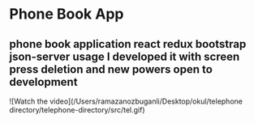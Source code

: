# Phone Book App

## phone book application react redux bootstrap json-server usage I developed it with screen press deletion and new powers open to development


![Watch the video](/Users/ramazanozbuganli/Desktop/okul/telephone directory/telephone-directory/src/tel.gif)
